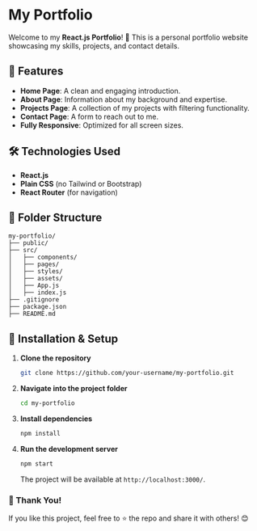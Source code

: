 # My Portfolio

Welcome to my **React.js Portfolio**! 🚀 This is a personal portfolio website showcasing my skills, projects, and contact details.

## 🌟 Features
- **Home Page**: A clean and engaging introduction.
- **About Page**: Information about my background and expertise.
- **Projects Page**: A collection of my projects with filtering functionality.
- **Contact Page**: A form to reach out to me.
- **Fully Responsive**: Optimized for all screen sizes.

## 🛠️ Technologies Used
- **React.js**
- **Plain CSS** (no Tailwind or Bootstrap)
- **React Router** (for navigation)

## 📂 Folder Structure
```plaintext
my-portfolio/
├── public/
├── src/
│   ├── components/
│   ├── pages/
│   ├── styles/
│   ├── assets/
│   ├── App.js
│   ├── index.js
├── .gitignore
├── package.json
├── README.md
```

## 🚀 Installation & Setup
1. **Clone the repository**
   ```bash
   git clone https://github.com/your-username/my-portfolio.git
   ```
2. **Navigate into the project folder**
   ```bash
   cd my-portfolio
   ```
3. **Install dependencies**
   ```bash
   npm install
   ```
4. **Run the development server**
   ```bash
   npm start
   ```
   The project will be available at `http://localhost:3000/`.


### 💖 Thank You!
If you like this project, feel free to ⭐ the repo and share it with others! 😊


